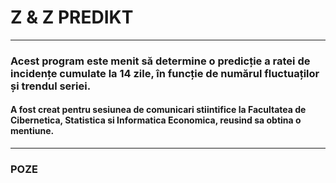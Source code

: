 # Z & Z PREDIKT
___
### Acest program este menit să determine o predicție a ratei de incidențe cumulate la 14 zile, în funcție de numărul fluctuaților și trendul seriei.
#### A fost creat pentru sesiunea de comunicari stiintifice la Facultatea de Cibernetica, Statistica si Informatica Economica, reusind sa obtina o mentiune.
___
### POZE
